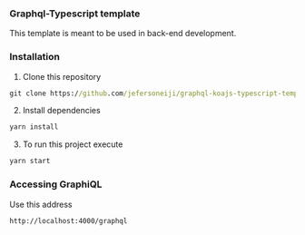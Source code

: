 ### Graphql-Typescript template 

This template is meant to be used in back-end development. 

### Installation

1. Clone this repository
```cmd
git clone https://github.com/jefersoneiji/graphql-koajs-typescript-template.git
```
2. Install dependencies 
```cmd
yarn install 
```
3. To run this project execute 
```cmd
yarn start
```

### Accessing GraphiQL

Use this address
```
http://localhost:4000/graphql
```
